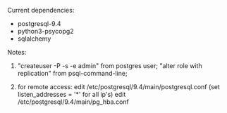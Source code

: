 Current dependencies:
- postgresql-9.4
- python3-psycopg2
- sqlalchemy

Notes:
1) "createuser -P -s -e admin" from postgres user;
   "alter role with replication" from psql-command-line;

2) for remote access:
     edit /etc/postgresql/9.4/main/postgresql.conf (set listen_addresses = '*' for all ip's)
     edit /etc/postgresql/9.4/main/pg_hba.conf
